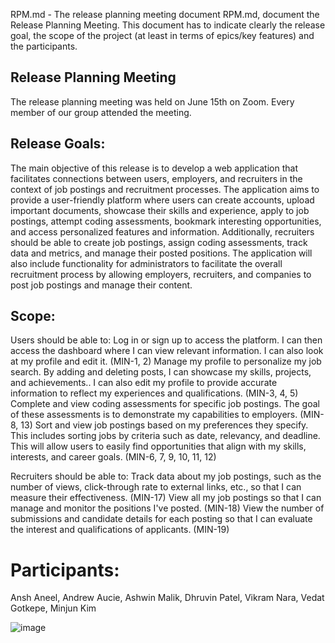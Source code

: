 RPM.md - The release planning meeting document RPM.md, document the
Release Planning Meeting. This document has to indicate clearly the release goal,
the scope of the project (at least in terms of epics/key features) and the
participants.


## Release Planning Meeting
The release planning meeting was held on June 15th on Zoom. Every member of our group attended the meeting.

## Release Goals:
The main objective of this release is to develop a web application that facilitates connections between users, employers, and recruiters in the context of job postings and recruitment processes. The application aims to provide a user-friendly platform where users can create accounts, upload important documents, showcase their skills and experience, apply to job postings, attempt coding assessments, bookmark interesting opportunities, and access personalized features and information. Additionally, recruiters should be able to create job postings, assign coding assessments, track data and metrics, and manage their posted positions. The application will also include functionality for administrators to facilitate the overall recruitment process by allowing employers, recruiters, and companies to post job postings and manage their content.

## Scope:
Users should be able to:
Log in or sign up to access the platform. I can then access the dashboard where I can view relevant information. I can also look at my profile and edit it. (MIN-1, 2)
Manage my profile to personalize my job search. By adding and deleting posts, I can showcase my skills, projects, and achievements.. I can also edit my profile to provide accurate information to reflect my experiences and qualifications. (MIN-3, 4, 5)
Complete and view coding assessments for specific job postings. The goal of these assessments is to demonstrate my capabilities to employers. (MIN-8, 13)
Sort and view job postings based on my preferences they specify. This includes sorting jobs by criteria such as date, relevancy, and deadline. This will allow users to easily find opportunities that align with my skills, interests, and career goals. (MIN-6, 7, 9, 10, 11, 12)

Recruiters should be able to:
Track data about my job postings, such as the number of views, click-through rate to external links, etc., so that I can measure their effectiveness. (MIN-17)
View all my job postings so that I can manage and monitor the positions I've posted. (MIN-18)
View the number of submissions and candidate details for each posting so that I can evaluate the interest and qualifications of applicants. (MIN-19)

# Participants:
Ansh Aneel, Andrew Aucie, Ashwin Malik, Dhruvin Patel, Vikram Nara, Vedat Gotkepe, Minjun Kim

![image](https://github.com/CSCC012023/final-project-s23-p-pioneers/assets/110870107/4da0f64e-7ac3-4cb4-a94d-9eb2e64071e2)
